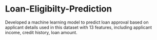 # Loan-Eligibilty-Prediction
Developed a machine learning model to predict loan approval based on applicant details used in this  dataset with 13 features, including applicant income, credit history, loan amount. 
